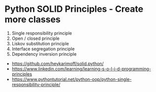 # Python SOLID Principles - Create more classes

1. Single responsibility principle
2. Open / closed principle
3. Liskov substitution principle
4. Interface segregation principle
5. Dependency inversion principle

- https://github.com/heykarimoff/solid.python/
- https://www.linkedin.com/learning/learning-s-o-l-i-d-programming-principles
- https://www.pythontutorial.net/python-oop/python-single-responsibility-principle/
